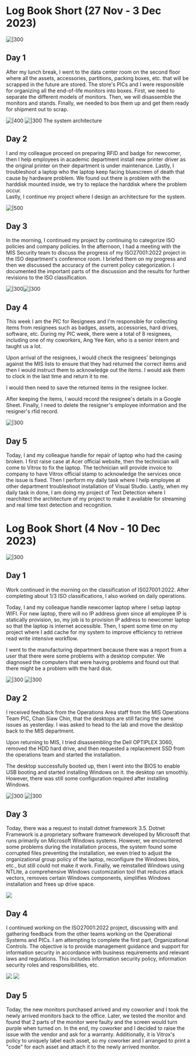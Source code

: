 # Log Book Short (27 Nov - 3 Dec 2023)

![|300](boxes.jpg)
## Day 1
After my lunch break, I went to the data center room on the second floor where all the assets, accessories, partitions, packing boxes, etc. that will be scrapped in the future are stored. The store's PICs and I were responsible for organizing all the end-of-life monitors into boxes. First, we need to separate the different models of monitors. Then, we will disassemble the monitors and stands. Finally, we needed to box them up and get them ready for shipment out to scrap.


![|400](flow.png) ![|300](Meal%203.jpg)
The system architecture

## Day 2
I and my colleague proceed on preparing RFID and badge for newcomer, then I help employees in academic department install new printer driver as the original printer on their department is under maintenance. Lastly, I troubleshoot a laptop who the laptop keep facing bluescreen of death that cause by hardware problem. We found out there is problem with the harddisk mounted inside, we try to replace the harddisk where the problem occur.  
Lastly, I continue my project where I design an architecture for the system. 

![|500](Meal%201.jpg)
## Day 3
In the morning, I continued my project by continuing to categorize ISO policies and company policies.
In the afternoon, I had a meeting with the MIS Security team to discuss the progress of my ISO27001:2022 project in the ISO department's conference room. I briefed them on my progress and then we discussed the accuracy of the current policy categorization. I documented the important parts of the discussion and the results for further revisions to the ISO classification.

![|300](Resignee%20PIC.jpg)![|300](Meal%204.jpg)
## Day 4
This week I am the PIC for Resignees and I'm responsible for collecting items from resignees such as badges, assets, accessories, hard drives, software, etc. During my PIC week, there were a total of 8 resignees, including one of my coworkers, Ang Yee Ken, who is a senior intern and taught us a lot.

Upon arrival of the resignees, I would check the resignees' belongings against the MIS lists to ensure that they had returned the correct items and then I would instruct them to acknowledge out the items. I would ask them to clock in the last time and return it to me.

I would then need to save the returned items in the resignee locker.

After keeping the items, I would record the resignee's details in a Google Sheet. Finally, I need to delete the resigner's employee information and the resigner's rfid record.

![|300](Meal%202.jpg)
## Day 5
Today, I and my colleague handle for repair of laptop who had the casing broken. I first raise case at Acer official website, then the technician will come to Vitrox to fix the laptop. The technician will provide invoice to company to have Vitrox official stamp to acknowledge the services once the issue is fixed. Then I perform my daily task where I help employee at other department troubleshoot installation of Visual Studio. Lastly, when my daily task in done, I am doing my project of Text Detection where I rearchitect the architecture of my project to make it available for streaming and real time text detection and recognition.

# Log Book Short (4 Nov - 10 Dec 2023)
![|300](SafetyShoe.png)
## Day 1
Work continued in the morning on the classification of IS027001:2022.
After completing about 1/3 ISO classifications, I also worked on daily operations.

Today, I and my colleague handle newcomer laptop where I setup laptop WIFI. For new laptop, there will no IP address given since all employee IP is statically provision, so, my job is to provision IP address to newcomer laptop so that the laptop is internet accessible. Then, I spent some time on my project where I add cache for my system to improve efficiency to retrieve read write intensive workflow.

I went to the manufacturing department because there was a report from a user that there were some problems with a desktop computer. We diagnosed the computers that were having problems and found out that there might be a problem with the hard disk.

![|300](Dell%20OPTIPLEX%203060%20teardown.png)
![|300](Dell%20OPTIPLEX%203060%20after%20format.png)
## Day 2
I received feedback from the Operations Area staff from the MIS Operations Team PIC, Chan Siaw Chin, that the desktops are still facing the same issues as yesterday. I was asked to head to the lab and move the desktop back to the MIS department.

Upon returning to MIS, I tried disassembling the Dell OPTIPLEX 3060, removed the HDD hard drive, and then requested a replacement SSD from the operations team and started the installation.

The desktop successfully booted up, then I went into the BIOS to enable USB booting and started installing Windows on it. the desktop ran smoothly. However, there was still some configuration required after installing Windows.


![|300](3.5.png)
![|300](Meal%205.png)
## Day 3
Today, there was a request to install dotnet framework 3.5. Dotnet Framework is a proprietary software framework developed by Microsoft that runs primarily on Microsoft Windows systems. However, we encountered some problems during the installation process, the system found some corrupted files preventing the installation, we even tried to adjust the organizational group policy of the laptop, reconfigure the Windows bios, etc., but still could not make it work. Finally, we reinstalled Windows using NTLite, a comprehensive Windows customization tool that reduces attack vectors, removes certain Windows components, simplifies Windows installation and frees up drive space.

![](Meal6.png)
## Day 4
I continued working on the ISO27001:2022 project, discussing with and gathering feedback from the other teams working on the Operational Systems and PICs. I am attempting to complete the first part, Organizational Controls. The objective is to provide management guidance and support for information security in accordance with business requirements and relevant laws and regulations. This includes information security policy, information security roles and responsibilities, etc.

![](BenQ.png)
![](BenQ2.png)
## Day 5
Today, the new monitors purchased arrived and my coworker and I took the newly arrived monitors back to the office. Later, we tested the monitor and found that 2 parts of the monitor were faulty and the screen would turn purple when turned on. In the end, my coworker and I decided to raise the issue with the vendor and ask for a warranty. Additionally, it is Vitrox's policy to uniquely label each asset, so my coworker and I arranged to print a "code" for each asset and attach it to the newly arrived monitor.
